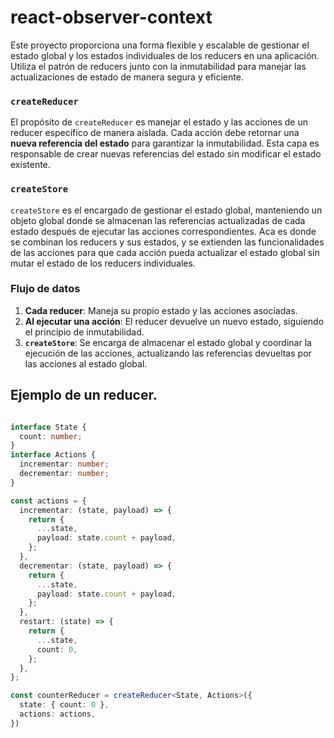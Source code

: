# react-observer-context

Este proyecto proporciona una forma flexible y escalable de gestionar el estado global y los estados individuales de los reducers en una aplicación. Utiliza el patrón de reducers junto con la inmutabilidad para manejar las actualizaciones de estado de manera segura y eficiente.

### `createReducer`

El propósito de `createReducer` es manejar el estado y las acciones de un reducer específico de manera aislada. Cada acción debe retornar una **nueva referencia del estado** para garantizar la inmutabilidad. Esta capa es responsable de crear nuevas referencias del estado sin modificar el estado existente.

### `createStore`

`createStore` es el encargado de gestionar el estado global, manteniendo un objeto global donde se almacenan las referencias actualizadas de cada estado después de ejecutar las acciones correspondientes.
Aca es donde se combinan los reducers y sus estados, y se extienden las funcionalidades de las acciones para que cada acción pueda actualizar el estado global sin mutar el estado de los reducers individuales.

### Flujo de datos

1. **Cada reducer**: Maneja su propio estado y las acciones asociadas.
2. **Al ejecutar una acción**: El reducer devuelve un nuevo estado, siguiendo el principio de inmutabilidad.
3. **`createStore`**: Se encarga de almacenar el estado global y coordinar la ejecución de las acciones, actualizando las referencias devueltas por las acciones al estado global.

## Ejemplo de un reducer.

```typescript

interface State {
  count: number;
}
interface Actions {
  incrementar: number;
  decrementar: number;
}

const actions = {
  incrementar: (state, payload) => {
    return {
      ...state,
      payload: state.count + payload,
    };
  },
  decrementar: (state, payload) => {
    return {
      ...state,
      payload: state.count + payload,
    };
  },
  restart: (state) => {
    return {
      ...state,
      count: 0,
    };
  },
};

const counterReducer = createReducer<State, Actions>({
  state: { count: 0 },
  actions: actions,
})

```
